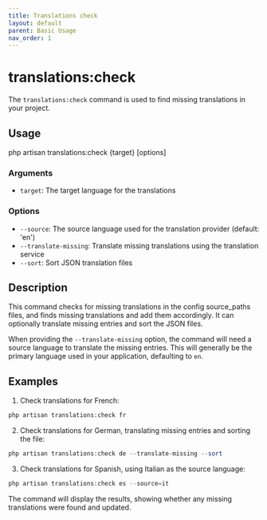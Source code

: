 ```yaml
---
title: Translations check
layout: default
parent: Basic Usage
nav_order: 1
---
```


# translations:check

The `translations:check` command is used to find missing translations in your project.

## Usage

php artisan translations:check {target} [options]

### Arguments

- `target`: The target language for the translations

### Options

- `--source`: The source language used for the translation provider (default: 'en')
- `--translate-missing`: Translate missing translations using the translation service
- `--sort`: Sort JSON translation files

## Description
This command checks for missing translations in the config source_paths files, and finds missing translations and add them accordingly. It can optionally translate missing entries and sort the JSON files.

When providing the `--translate-missing` option, the command will need a source language to translate the missing entries. This will generally be the primary language used in your application, defaulting to `en`.

## Examples

1. Check translations for French:
```php
php artisan translations:check fr
```
2. Check translations for German, translating missing entries and sorting the file:
```php
php artisan translations:check de --translate-missing --sort
```
3. Check translations for Spanish, using Italian as the source language:
```php
php artisan translations:check es --source=it
```
The command will display the results, showing whether any missing translations were found and updated.